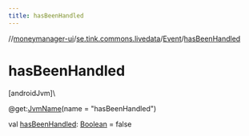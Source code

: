 ```yaml
---
title: hasBeenHandled
---
```

//[moneymanager-ui](../../../index.html)/[se.tink.commons.livedata](../index.html)/[Event](index.html)/[hasBeenHandled](has-been-handled.html)



# hasBeenHandled



[androidJvm]\




@get:[JvmName](https://kotlinlang.org/api/latest/jvm/stdlib/kotlin.jvm/-jvm-name/index.html)(name = &quot;hasBeenHandled&quot;)



val [hasBeenHandled](has-been-handled.html): [Boolean](https://kotlinlang.org/api/latest/jvm/stdlib/kotlin/-boolean/index.html) = false




